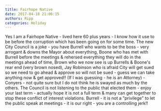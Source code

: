 ```yaml
---
title: Fairhope Native
date: 2017-04-18 21:06:15
authors: Ripp
categories: Holiday
---
```


 Yes I am a Fairhope Native - lived here 60 plus years - I know how it use to be before the corruption which has been going on for some time.  The new City Council is a joke - you have Burrell who wants to be the boss - very arrogant &amp; downs the Mayor about everything,  Boone  who has met with Burrell before the meetings &amp; rehersed everything they will do in the meetings ahead of time, Brown who we now see is up Burrells &amp; Boone's rear end (very brown nosed), Jay Robinson who is afraid City will get sued so we need to go ahead &amp; approve so will not be sued - guess we can take anything now &amp; get approved!! (If I was guessing - he is an Attorney) - Conyers - not quite sure but I do not think he is swayed as much by the others.   The Council is not listening to the public that elected them - enjoy your last term - actually hope it is not a full term &amp; many can get together to stop these conflict of interest violations.  Burrell - it is not a "privilege" to let the public speak at meetings - it is our right - you are a controlling jerk!!
